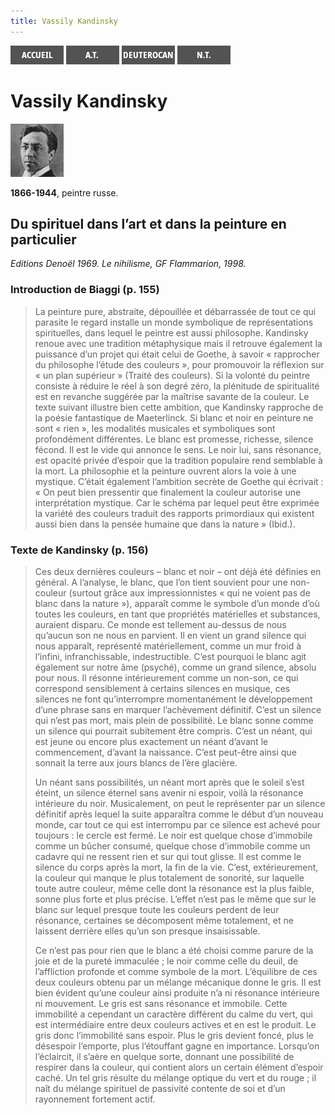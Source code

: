 ```yaml
---
title: Vassily Kandinsky
---
```

[<img src="/images/accueil.png">](/)
[<img src="/images/ancientestament.png">](/pages/ancientestament.html)
[<img src="/images/deuterocanoniques.png">](/pages/deuterocanoniques.html)
[<img src="/images/nouveautestament.png">](/pages/nouveautestament.html)

# Vassily Kandinsky

[<img src="/images/vassilykandinsky.png">](https://fr.wikipedia.org/wiki/Vassily_Kandinsky)

**1866-1944**, peintre russe.


## Du spirituel dans l’art et dans la peinture en particulier <a name="arkhe"></a>
*Editions Denoël 1969. Le nihilisme, GF Flammarion, 1998.*

### Introduction de Biaggi (p. 155)

>La peinture pure, abstraite, dépouillée et débarrassée de tout ce qui parasite le regard installe un monde symbolique de représentations spirituelles, dans lequel le peintre est aussi philosophe. Kandinsky renoue avec une tradition métaphysique mais il retrouve également la puissance d’un projet qui était celui de Goethe, à savoir « rapprocher du philosophe l’étude des couleurs », pour promouvoir la réflexion sur « un plan supérieur » (Traité des couleurs). Si la volonté du peintre consiste à réduire le réel à son degré zéro, la plénitude de spiritualité est en revanche suggérée par la maîtrise savante de la couleur. Le texte suivant illustre bien cette ambition, que Kandinsky rapproche de la poésie fantastique de Maeterlinck. Si blanc et noir en peinture ne sont « rien », les modalités musicales et symboliques sont profondément différentes. Le blanc est promesse, richesse, silence fécond. Il est le vide qui annonce le sens. Le noir lui, sans résonance, est opacité privée d’espoir que la tradition populaire rend semblable à la mort. La philosophie et la peinture ouvrent alors la voie à une mystique. C’était également l’ambition secrète de Goethe qui écrivait : « On peut bien pressentir que finalement la couleur autorise une interprétation mystique. Car le schéma par lequel peut être exprimée la variété des couleurs traduit des rapports primordiaux qui existent aussi bien dans la pensée humaine que dans la nature » (Ibid.).



### Texte de Kandinsky (p. 156)

>Ces deux dernières couleurs – blanc et noir – ont déjà été définies en général. A l’analyse, le blanc, que l’on tient souvient pour une non-couleur (surtout grâce aux impressionnistes « qui ne voient pas de blanc dans la nature »), apparaît comme le symbole d’un monde d’où toutes les couleurs, en tant que propriétés matérielles et substances, auraient disparu. Ce monde est tellement au-dessus de nous qu’aucun son ne nous en parvient. Il en vient un grand silence qui nous apparaît, représenté matériellement, comme un mur froid à l’infini, infranchissable, indestructible. C’est pourquoi le blanc agit également sur notre âme (psyché), comme un grand silence, absolu pour nous. Il résonne intérieurement comme un non-son, ce qui correspond sensiblement à certains silences en musique, ces silences ne font qu’interrompre momentanément le développement d’une phrase sans en marquer l’achèvement définitif. C’est un silence qui n’est pas mort, mais plein de possibilité. Le blanc sonne comme un silence qui pourrait subitement être compris. C’est un néant, qui est jeune ou encore plus exactement un néant d’avant le commencement, d’avant la naissance. C’est peut-être ainsi que sonnait la terre aux jours blancs de l’ère glacière.
>
>Un néant sans possibilités, un néant mort après que le soleil s’est éteint, un silence éternel sans avenir ni espoir, voilà la résonance intérieure du noir. Musicalement, on peut le représenter par un silence définitif après lequel la suite apparaîtra comme le début d’un nouveau monde, car tout ce qui est interrompu par ce silence est achevé pour toujours : le cercle est fermé. Le noir est quelque chose d’immobile comme un bûcher consumé, quelque chose d’immobile comme un cadavre qui ne ressent rien et sur qui tout glisse. Il est comme le silence du corps après la mort, la fin de la vie. C’est, extérieurement, la couleur qui manque le plus totalement de sonorité, sur laquelle toute autre couleur, même celle dont la résonance est la plus faible, sonne plus forte et plus précise. L’effet n’est pas le même que sur le blanc sur lequel presque toute les couleurs perdent de leur résonance, certaines se décomposent même totalement, et ne laissent derrière elles qu’un son presque insaisissable.
>
>Ce n’est pas pour rien que le blanc a été choisi comme parure de la joie et de la pureté immaculée ; le noir comme celle du deuil, de l’affliction profonde et comme symbole de la mort. L’équilibre de ces deux couleurs obtenu par un mélange mécanique donne le gris. Il est bien évident qu’une couleur ainsi produite n’a ni résonance intérieure ni mouvement. Le gris est sans résonance et immobile. Cette immobilité a cependant un caractère différent du calme du vert, qui est intermédiaire entre deux couleurs actives et en est le produit. Le gris donc l’immobilité sans espoir. Plus le gris devient foncé, plus le désespoir l’emporte, plus l’étouffant gagne en importance. Lorsqu’on l’éclaircit, il s’aère en quelque sorte, donnant une possibilité de respirer dans la couleur, qui contient alors un certain élément d’espoir caché. Un tel gris résulte du mélange optique du vert et du rouge ; il naît du mélange spirituel de passivité contente de soi et d’un rayonnement fortement actif.

